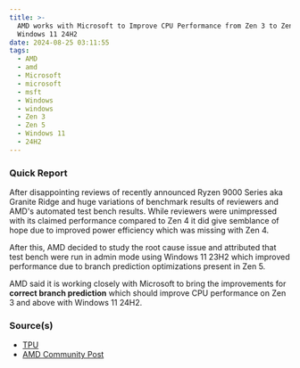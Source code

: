 ```yaml
---
title: >-
  AMD works with Microsoft to Improve CPU Performance from Zen 3 to Zen 5 with
  Windows 11 24H2
date: 2024-08-25 03:11:55
tags:
  - AMD
  - amd
  - Microsoft
  - microsoft
  - msft
  - Windows
  - windows
  - Zen 3
  - Zen 5
  - Windows 11
  - 24H2
---
```



### Quick Report

After disappointing reviews of recently announced Ryzen 9000 Series aka Granite Ridge and huge variations of benchmark results of reviewers and AMD\'s automated test bench results. While reviewers were unimpressed with its claimed performance compared to Zen 4 it did give semblance of hope due to improved power efficiency which was missing with Zen 4.

After this, AMD decided to study the root cause issue and attributed that test bench were run in admin mode using Windows 11 23H2 which improved performance due to branch prediction optimizations present in Zen 5.

AMD said it is working closely with Microsoft to bring the improvements for **correct branch prediction** which should improve CPU performance on Zen 3 and above with Windows 11 24H2.

### Source(s)

- [TPU][def]
- [AMD Community Post][def2]

[def]: https://www.techpowerup.com/325829/amd-works-with-microsoft-to-improve-zen-3-thru-zen-5-performance-in-windows-11-24h2
[def2]: https://community.amd.com/t5/gaming/ryzen-9000-series-community-update-gaming-performance/ba-p/704054
